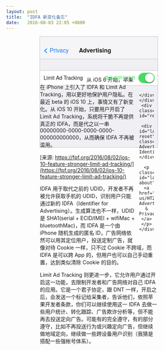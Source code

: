 ```yaml
---
layout: post
title:  "IDFA 新变化备忘"
date:   2016-08-03 22:05 +0800
---
```


<div id="forfun">
    <div class="label" id="header">
        <div id="label-nav" class="blue"><b style="font-size:20px;">&lt;</b> Privacy</div>
        <div id="label-ad">Advertising</div>
        <!--<span id="label-ad">Advertising</span>-->
    </div>
    <div class="label" id="limit">
        <div id="label-title">Limit Ad Tracking</div>
        <div id="toggles">
            <input type="checkbox" name="checkbox1" id="checkbox1" class="ios-toggle" checked/>
            <label for="checkbox1" class="checkbox-label" data-off="隐私保护已关闭" data-on="隐私保护已打开"></label>
    
        </div>
    </div>
    <div class="label" id="reset">
        <div id="label-reset" class="blue">Reset Advertising Identifier...</div>
        <p class="blue" id="label-about"><a href="https://support.apple.com/en-us/HT205223">About Advertising & Privacy...</a></p>
    </div>

</div>

<style>

    .checkbox-label,*:before,*:after {
        box-sizing:border-box;
        margin:0;
        padding:0;
        /*transition*/
        -webkit-transition:.25s ease-in-out;
           -moz-transition:.25s ease-in-out;
             -o-transition:.25s ease-in-out;
                transition:.25s ease-in-out;
        outline:none;
        font-family:'Lantinghei SC','Helvetica Neue',helvetica,arial,verdana,sans-serif;
        line-height: 1em;
        letter-spacing: 0;
    }
     
    #toggles{
        float: right;
        width:40px;
        margin:8px 10px;
        text-align:center;
    }
    .ios-toggle,.ios-toggle:active{
        position:absolute;
        top:-5000px;
        height:0;
        width:0;
        opacity:0;
        border:none;
        outline:none;
    }
    
    .checkbox-label{
        display:block;
        position:relative;
        padding:10px;
        font-size:12px;
        width:100%;
        height:24px;
        /*border-radius*/
        -webkit-border-radius:18px;
           -moz-border-radius:18px;
                border-radius:18px;
        background:#f8f8f8;
        cursor:pointer;
    }
    .checkbox-label:before{
        content:'';
        display:block;
        position:absolute;
        z-index:1;
        text-indent:40px;
        height:24px;
        width:24px;
        /*border-radius*/
        -webkit-border-radius:100%;
           -moz-border-radius:100%;
                border-radius:100%;
        top:0px;
        left:0px;
        right:auto;
        text-align: right;
        background:white;
        /*box-shadow*/
        -webkit-box-shadow:0 3px 3px rgba(0,0,0,.2),0 0 0 2px #dddddd;
           -moz-box-shadow:0 3px 3px rgba(0,0,0,.2),0 0 0 2px #dddddd;
                box-shadow:0 3px 3px rgba(0,0,0,.2),0 0 0 2px #dddddd;
    }
    .checkbox-label:after{
        content:attr(data-off);
        display:block;
        position:absolute;
        z-index:0;
        top:0;
        left:-300px;
        padding:6px 10px;
        height:100%;
        width:300px;
        text-align:right;
        color:#bfbfbf;
        white-space:nowrap;
    }
    .ios-toggle:checked + .checkbox-label{
        /*box-shadow*/
        -webkit-box-shadow:inset 0 0 0 20px rgba(68,219,94,1),0 0 0 2px rgba(68,219,94,1);
           -moz-box-shadow:inset 0 0 0 20px rgba(68,219,94,1),0 0 0 2px rgba(68,219,94,1);
                box-shadow:inset 0 0 0 20px rgba(68,219,94,1),0 0 0 2px rgba(68,219,94,1);
    }
    .ios-toggle:checked + .checkbox-label:before{
        left:calc(100% - 24px);
        /*box-shadow*/
        -webkit-box-shadow:0 0 0 2px transparent,0 3px 3px rgba(0,0,0,.3);
           -moz-box-shadow:0 0 0 2px transparent,0 3px 3px rgba(0,0,0,.3);
                box-shadow:0 0 0 2px transparent,0 3px 3px rgba(0,0,0,.3);
    }
    .ios-toggle:checked + .checkbox-label:after{
        content:attr(data-on);
        left:-104px;
        text-align:right;
        position:absolute;
        width:104px;
    }
    /* GREEN CHECKBOX */
    
    #checkbox1 + .checkbox-label{
    /*box-shadow*/
    -webkit-box-shadow:inset 0 0 0 0px rgba(68,219,94,1),0 0 0 2px #dddddd;
       -moz-box-shadow:inset 0 0 0 0px rgba(68,219,94,1),0 0 0 2px #dddddd;
            box-shadow:inset 0 0 0 0px rgba(68,219,94,1),0 0 0 2px #dddddd;
    }
    #checkbox1:checked + .checkbox-label{
        /*box-shadow*/
        -webkit-box-shadow:inset 0 0 0 18px rgba(68,219,94,1),0 0 0 2px rgba(68,219,94,1);
           -moz-box-shadow:inset 0 0 0 18px rgba(68,219,94,1),0 0 0 2px rgba(68,219,94,1);
                box-shadow:inset 0 0 0 18px rgba(68,219,94,1),0 0 0 2px rgba(68,219,94,1);
    }
    #checkbox1:checked + .checkbox-label:after{
        color:rgba(68,219,94,1);
    }
    
    #forfun {
        background: #efeff4;
        height: 300px;
        width: 320px;
        margin: 15px auto;
        border: 1px solid #c3c2c7;
        padding: 0;
    }
    .label {
        background: #fff;
        height: 40px;
        margin: 30px 0;
        border-top: 1px solid #c3c2c7;
        border-bottom: 1px solid #c3c2c7;
    }
    #label-title {
        float: left;
    }
    
    #label-ad,
    #label-title,
    #label-nav,
    #label-reset,
    #label-about {
        padding: 0 10px;
        margin-top: 12px;
        font-size: 14px;
        font-family:'Helvetica Neue',helvetica,arial,verdana,sans-serif;
        line-height: 1em;
        letter-spacing: 0;
    }
    #label-about {
        font-size: 11px;
        margin-top: 25px;
    }
    #label-ad {
        font-size: 16px;
        font-weight: bold;
        text-align: left;
        padding-top: 29px;
        margin: 0;
    }
    #label-nav {
        font-size: 16px;
        padding-top: 15px;
        float: left;
        width: 86px;
        display: inline-block;
    }
    
    #header {
        background: #f5f5f7;
        margin: 0;
        border-top: none;
        height: 60px;
        width: 320px;
    }
    
    .blue {
        color: #167efb;
    }

</style>

从 iOS 6 开始，苹果在 iPhone 上引入了 IDFA 和 Limit Ad Tracking，用以更好地保护用户隐私。在最近 beta 的 iOS 10 上，事情又有了新变化。从 iOS 10 开始，只要用户开启了 Limit Ad Tracking，系统将干脆不再提供真正的 IDFA，而是代之以一串 00000000-0000-0000-0000-000000000000，从而确保 IDFA 不再被滥用。

[来源: https://fpf.org/2016/08/02/ios-10-feature-stronger-limit-ad-tracking/](https://fpf.org/2016/08/02/ios-10-feature-stronger-limit-ad-tracking/)

IDFA 用于取代之前的 UDID，开发者不再被允许获取手机的 UDID，识别用户只能通过新的 IDFA（Identifier for Advertising）。生成算法也不一样，UDID 是 SHA1(serial + ECID/IMEI + wifiMac + bluetoothMac)，而 IDFA 是一个由 iPhone 随机生成的匿名 ID，广告网络依然可以用其定位用户，投送定制广告，就像对待 Cookie 一样，只不过 Cookie 不跨域，而 IDFA 是可以跨 App 的，但用户也可以自己手动重置，达到类似清除 Cookie 的目的。

Limit Ad Tracking 则更进一步，它允许用户通过开启这一功能，去限制开发者和广告网络对自己 IDFA 的应用。它是一个君子协定，跟 DNT 一样，开启之后，会发送一个标记给采集者，告诉他们，依照苹果开发者条款，你们可以继续使用这一 IDFA 去做一些用户统计、转化跟踪、广告欺诈分析等，但不能再去投送定向广告。可能有的完全遵守，有的部分遵守，比如不再投送行为或兴趣定向广告，但继续做地域定向，继续做一些跨设备用户识别（我猜是搭配一些强帐号体系）。